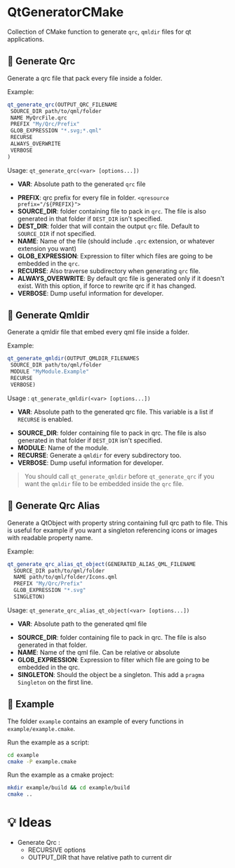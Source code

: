 # QtGeneratorCMake

Collection of CMake function to generate `qrc`, `qmldir` files for qt applications.

## 🧰 Generate Qrc

Generate a qrc file that pack every file inside a folder.

Example:

```cmake
qt_generate_qrc(OUTPUT_QRC_FILENAME
 SOURCE_DIR path/to/qml/folder
 NAME MyQrcFile.qrc
 PREFIX "My/Qrc/Prefix"
 GLOB_EXPRESSION "*.svg;*.qml"
 RECURSE
 ALWAYS_OVERWRITE
 VERBOSE
)
```

Usage: `qt_generate_qrc(<var> [options...])`

* **VAR**: Absolute path to the generated `qrc` file

- **PREFIX**: qrc prefix for every file in folder. `<qresource prefix="/${PREFIX}">`
- **SOURCE_DIR**: folder containing file to pack in `qrc`. The file is also generated in that folder if `DEST_DIR` isn't specified.
- **DEST_DIR**: folder that will contain the output `qrc` file. Default to `SOURCE_DIR` if not specified.
- **NAME**: Name of the file (should include `.qrc` extension, or whatever extension you want)
- **GLOB_EXPRESSION**: Expression to filter which files are going to be embedded in the `qrc`.
- **RECURSE**: Also traverse subdirectory when generating `qrc` file.
- **ALWAYS_OVERWRITE**: By default qrc file is generated only if it doesn't exist. With this option, if force to rewrite qrc if it has changed.
- **VERBOSE**: Dump useful information for developer.

## 🔨 Generate Qmldir

Generate a qmldir file that embed every qml file inside a folder.

Example:

```cmake
qt_generate_qmldir(OUTPUT_QMLDIR_FILENAMES
 SOURCE_DIR path/to/qml/folder
 MODULE "MyModule.Example"
 RECURSE
 VERBOSE)
```

Usage : `qt_generate_qmldir(<var> [options...])`

* **VAR**: Absolute path to the generated qrc file. This variable is a list if `RECURSE` is enabled.

- **SOURCE_DIR**: folder containing file to pack in qrc. The file is also generated in that folder if `DEST_DIR` isn't specified.
- **MODULE**: Name of the module. 
- **RECURSE**: Generate a `qmldir` for every subdirectory too.
- **VERBOSE**: Dump useful information for developer.

> You should call `qt_generate_qmldir` before `qt_generate_qrc` if you want the `qmldir` file to be embedded inside the `qrc` file.

## 🧬 Generate Qrc Alias

Generate a QtObject with property string containing full qrc path to file. This is useful for example if you want a singleton referencing icons or images with readable property name.

Example:

```cmake
qt_generate_qrc_alias_qt_object(GENERATED_ALIAS_QML_FILENAME
  SOURCE_DIR path/to/qml/folder
  NAME path/to/qml/folder/Icons.qml
  PREFIX "My/Qrc/Prefix"
  GLOB_EXPRESSION "*.svg"
  SINGLETON)
```

Usage: `qt_generate_qrc_alias_qt_object(<var> [options...])`

* **VAR**: Absolute path to the generated qml file

- **SOURCE_DIR**: folder containing file to pack in qrc. The file is also generated in that folder.
- **NAME**: Name of the qml file. Can be relative or absolute
- **GLOB_EXPRESSION**: Expression to filter which file are going to be embedded in the qrc.
- **SINGLETON**: Should the object be a singleton. This add a `pragma Singleton` on the first line.

## 🎎 Example

The folder `example` contains an example of every functions in `example/example.cmake`.

Run the example as a script:

```bash
cd example
cmake -P example.cmake
```

Run the example as a cmake project:

```bash
mkdir example/build && cd example/build
cmake ..
```

# 💡 Ideas

* Generate Qrc : 
  * RECURSIVE options
  * OUTPUT_DIR that have relative path to current dir
